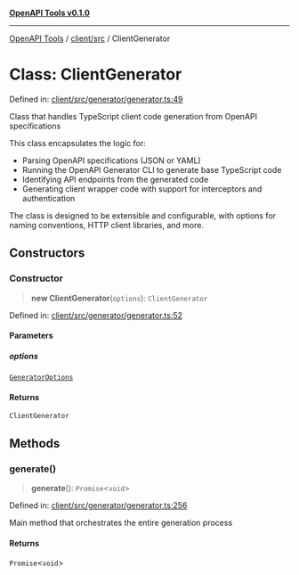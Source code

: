[**OpenAPI Tools v0.1.0**](../../../README.md)

***

[OpenAPI Tools](../../../modules.md) / [client/src](../README.md) / ClientGenerator

# Class: ClientGenerator

Defined in: [client/src/generator/generator.ts:49](https://github.com/Arthurmtro/openapi-tools/blob/0ec5b52fff16ef5ddecd361e9df5c625e089b42f/packages/client/src/generator/generator.ts#L49)

Class that handles TypeScript client code generation from OpenAPI specifications

This class encapsulates the logic for:
- Parsing OpenAPI specifications (JSON or YAML)
- Running the OpenAPI Generator CLI to generate base TypeScript code
- Identifying API endpoints from the generated code
- Generating client wrapper code with support for interceptors and authentication

The class is designed to be extensible and configurable, with options for
naming conventions, HTTP client libraries, and more.

## Constructors

### Constructor

> **new ClientGenerator**(`options`): `ClientGenerator`

Defined in: [client/src/generator/generator.ts:52](https://github.com/Arthurmtro/openapi-tools/blob/0ec5b52fff16ef5ddecd361e9df5c625e089b42f/packages/client/src/generator/generator.ts#L52)

#### Parameters

##### options

[`GeneratorOptions`](../interfaces/GeneratorOptions.md)

#### Returns

`ClientGenerator`

## Methods

### generate()

> **generate**(): `Promise`\<`void`\>

Defined in: [client/src/generator/generator.ts:256](https://github.com/Arthurmtro/openapi-tools/blob/0ec5b52fff16ef5ddecd361e9df5c625e089b42f/packages/client/src/generator/generator.ts#L256)

Main method that orchestrates the entire generation process

#### Returns

`Promise`\<`void`\>
